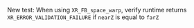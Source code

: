 New test: When using `XR_FB_space_warp`, verify runtime returns `XR_ERROR_VALIDATION_FAILURE` if `nearZ` is equal to `farZ`
